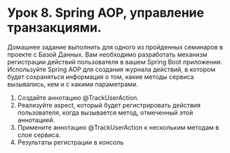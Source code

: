 # Урок 8. Spring AOP, управление транзакциями.

Домашнее задание выполнить для одного из пройденных семинаров в проекте с Базой Данных.
Вам необходимо разработать механизм регистрации действий пользователя в вашем Spring Boot приложении. Используйте Spring AOP
для создания журнала действий, в котором будет сохраняться информация о том, какие методы сервиса вызывались, кем и с какими параметрами.

1. Создайте аннотацию @TrackUserAction.
2. Реализуйте aspect, который будет регистрировать действия пользователя, когда вызывается метод, отмеченный этой аннотацией.
3. Примените аннотацию @TrackUserAction к нескольким методам в слое сервиса.
4. Результаты регистрации в консоль
